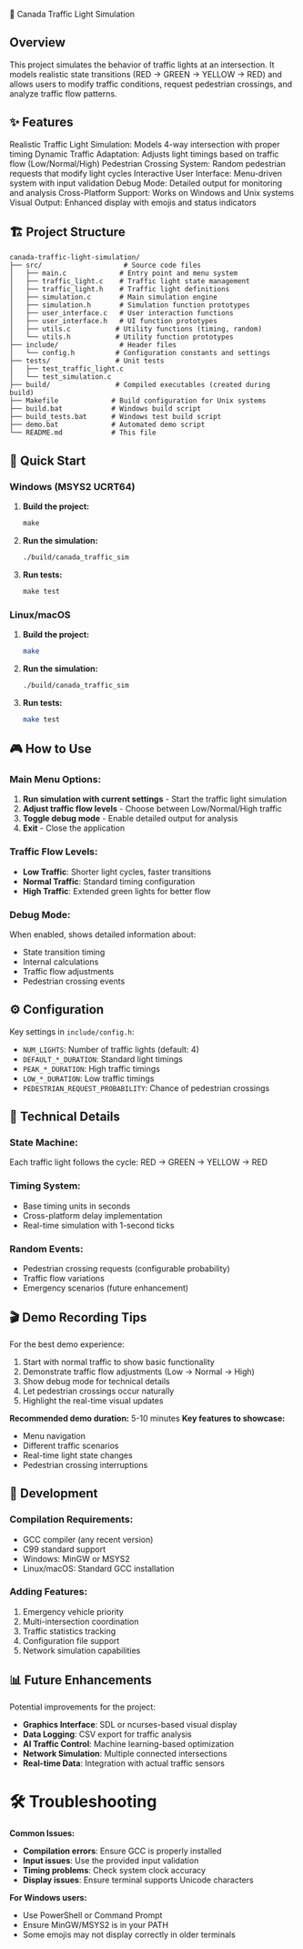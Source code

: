 🚦 Canada Traffic Light Simulation

## Overview
This project simulates the behavior of traffic lights at an intersection. It models realistic state transitions (RED → GREEN → YELLOW → RED) and allows users to modify traffic conditions, request pedestrian crossings, and analyze traffic flow patterns.

## ✨ Features
Realistic Traffic Light Simulation: Models 4-way intersection with proper timing
Dynamic Traffic Adaptation: Adjusts light timings based on traffic flow (Low/Normal/High)
Pedestrian Crossing System: Random pedestrian requests that modify light cycles
Interactive User Interface: Menu-driven system with input validation
Debug Mode: Detailed output for monitoring and analysis
Cross-Platform Support: Works on Windows and Unix systems
Visual Output: Enhanced display with emojis and status indicators
## 🏗️ Project Structure
```
canada-traffic-light-simulation/
├── src/                    # Source code files
│   ├── main.c             # Entry point and menu system
│   ├── traffic_light.c    # Traffic light state management
│   ├── traffic_light.h    # Traffic light definitions
│   ├── simulation.c       # Main simulation engine
│   ├── simulation.h       # Simulation function prototypes
│   ├── user_interface.c   # User interaction functions
│   ├── user_interface.h   # UI function prototypes
│   ├── utils.c           # Utility functions (timing, random)
│   └── utils.h           # Utility function prototypes
├── include/               # Header files
│   └── config.h          # Configuration constants and settings
├── tests/                # Unit tests
│   ├── test_traffic_light.c
│   └── test_simulation.c
├── build/                # Compiled executables (created during build)
├── Makefile             # Build configuration for Unix systems
├── build.bat            # Windows build script
├── build_tests.bat      # Windows test build script
├── demo.bat             # Automated demo script
└── README.md            # This file
```

## 🚀 Quick Start

### Windows (MSYS2 UCRT64)
1. **Build the project:**
   ```cmd
   make

   ```

2. **Run the simulation:**
   ```cmd
   ./build/canada_traffic_sim

   ```

3. **Run tests:**
   ```cmd
   make test

   ```

### Linux/macOS
1. **Build the project:**
   ```bash
   make
   ```

2. **Run the simulation:**
   ```bash
   ./build/canada_traffic_sim

   ```

3. **Run tests:**
   ```bash
   make test
   ```

## 🎮 How to Use

### Main Menu Options:
1. **Run simulation with current settings** - Start the traffic light simulation
2. **Adjust traffic flow levels** - Choose between Low/Normal/High traffic
3. **Toggle debug mode** - Enable detailed output for analysis
4. **Exit** - Close the application

### Traffic Flow Levels:
- **Low Traffic**: Shorter light cycles, faster transitions
- **Normal Traffic**: Standard timing configuration
- **High Traffic**: Extended green lights for better flow

### Debug Mode:
When enabled, shows detailed information about:
- State transition timing
- Internal calculations
- Traffic flow adjustments
- Pedestrian crossing events

## ⚙️ Configuration

Key settings in `include/config.h`:
- `NUM_LIGHTS`: Number of traffic lights (default: 4)
- `DEFAULT_*_DURATION`: Standard light timings
- `PEAK_*_DURATION`: High traffic timings
- `LOW_*_DURATION`: Low traffic timings
- `PEDESTRIAN_REQUEST_PROBABILITY`: Chance of pedestrian crossings

## 🧪 Technical Details

### State Machine:
Each traffic light follows the cycle: RED → GREEN → YELLOW → RED

### Timing System:
- Base timing units in seconds
- Cross-platform delay implementation
- Real-time simulation with 1-second ticks

### Random Events:
- Pedestrian crossing requests (configurable probability)
- Traffic flow variations
- Emergency scenarios (future enhancement)

## 🎬 Demo Recording Tips

For the best demo experience:
1. Start with normal traffic to show basic functionality
2. Demonstrate traffic flow adjustments (Low → Normal → High)
3. Show debug mode for technical details
4. Let pedestrian crossings occur naturally
5. Highlight the real-time visual updates

**Recommended demo duration:** 5-10 minutes
**Key features to showcase:**
- Menu navigation
- Different traffic scenarios
- Real-time light state changes
- Pedestrian crossing interruptions

## 🔧 Development

### Compilation Requirements:
- GCC compiler (any recent version)
- C99 standard support
- Windows: MinGW or MSYS2
- Linux/macOS: Standard GCC installation

### Adding Features:
1. Emergency vehicle priority
2. Multi-intersection coordination
3. Traffic statistics tracking
4. Configuration file support
5. Network simulation capabilities

## 📊 Future Enhancements

Potential improvements for the project:
- **Graphics Interface**: SDL or ncurses-based visual display
- **Data Logging**: CSV export for traffic analysis
- **AI Traffic Control**: Machine learning-based optimization
- **Network Simulation**: Multiple connected intersections
- **Real-time Data**: Integration with actual traffic sensors


# 🛠️ Troubleshooting

**Common Issues:**
- **Compilation errors**: Ensure GCC is properly installed
- **Input issues**: Use the provided input validation
- **Timing problems**: Check system clock accuracy
- **Display issues**: Ensure terminal supports Unicode characters

**For Windows users:**
- Use PowerShell or Command Prompt
- Ensure MinGW/MSYS2 is in your PATH
- Some emojis may not display correctly in older terminals

